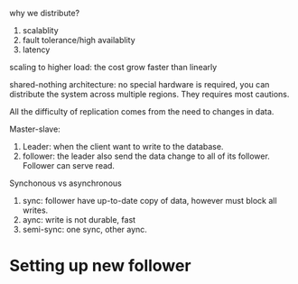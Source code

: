 why we distribute?
1. scalablity
2. fault tolerance/high availablity
3. latency
   
scaling to higher load: the cost grow faster than linearly

shared-nothing architecture: no special hardware is required, you can distribute the system across multiple regions. They requires most cautions. 

All the difficulty of replication comes from the need to changes in data.

Master-slave:
1. Leader: when the client want to write to the database.
2. follower: the leader also send the data change to all of its follower. Follower can serve read.

Synchonous vs asynchronous
1. sync: follower have up-to-date copy of data, however must block all writes.
2. aync: write is not durable, fast
3. semi-sync: one sync, other aync.

# Setting up new follower
